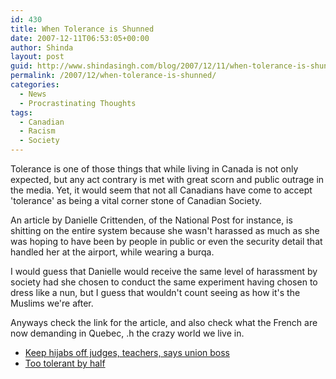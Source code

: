 ```yaml
---
id: 430
title: When Tolerance is Shunned
date: 2007-12-11T06:53:05+00:00
author: Shinda
layout: post
guid: http://www.shindasingh.com/blog/2007/12/11/when-tolerance-is-shunned/
permalink: /2007/12/when-tolerance-is-shunned/
categories:
  - News
  - Procrastinating Thoughts
tags:
  - Canadian
  - Racism
  - Society
---
```

Tolerance is one of those things that while living in Canada is not only expected, but any act contrary is met with great scorn and public outrage in the media. Yet, it would seem that not all Canadians have come to accept 'tolerance' as being a vital corner stone of Canadian Society.

An article by Danielle Crittenden, of the National Post for instance, is shitting on the entire system because she wasn't harassed as much as she was hoping to have been by people in public or even the security detail that handled her at the airport, while wearing a burqa.

I would guess that Danielle would receive the same level of harassment by society had she chosen to conduct the same experiment having chosen to dress like a nun, but I guess that wouldn't count seeing as how it's the Muslims we're after.

Anyways check the link for the article, and also check what the French are now demanding in Quebec, .h the crazy world we live in.

  * [Keep hijabs off judges, teachers, says union boss](http://www.nationalpost.com/story.html?id=158692)
  * [Too tolerant by half](http://www.nationalpost.com/most_popular/story.html?id=154733)